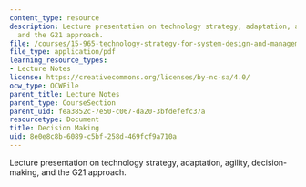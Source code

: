 ```yaml
---
content_type: resource
description: Lecture presentation on technology strategy, adaptation, agility, decision-making,
  and the G21 approach.
file: /courses/15-965-technology-strategy-for-system-design-and-management-spring-2009/8e0e8c8b6089c5bf258d469fcf9a710a_MIT15_965S09_Lec22.pdf
file_type: application/pdf
learning_resource_types:
- Lecture Notes
license: https://creativecommons.org/licenses/by-nc-sa/4.0/
ocw_type: OCWFile
parent_title: Lecture Notes
parent_type: CourseSection
parent_uid: fea3852c-7e50-c067-da20-3bfdefefc37a
resourcetype: Document
title: Decision Making
uid: 8e0e8c8b-6089-c5bf-258d-469fcf9a710a
---
```

Lecture presentation on technology strategy, adaptation, agility, decision-making, and the G21 approach.